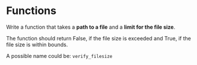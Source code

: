 # Functions


Write a function that takes a **path to a file** and a **limit for the file size**.

The function should return False, if the file size is exceeded and True, if the file size is within bounds.

A possible name could be: `verify_filesize`